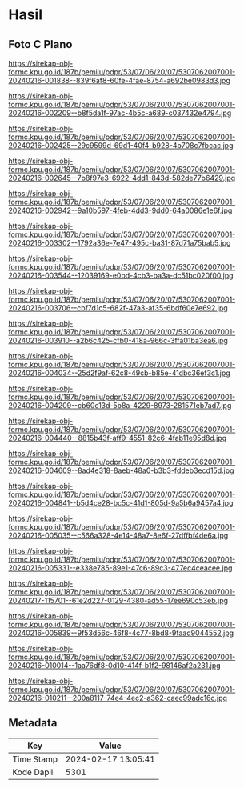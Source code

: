 # Hasil

## Foto C Plano

https://sirekap-obj-formc.kpu.go.id/187b/pemilu/pdpr/53/07/06/20/07/5307062007001-20240216-001838--839f6af8-60fe-4fae-8754-a692be0983d3.jpg

https://sirekap-obj-formc.kpu.go.id/187b/pemilu/pdpr/53/07/06/20/07/5307062007001-20240216-002209--b8f5da1f-97ac-4b5c-a689-c037432e4794.jpg

https://sirekap-obj-formc.kpu.go.id/187b/pemilu/pdpr/53/07/06/20/07/5307062007001-20240216-002425--29c9599d-69d1-40f4-b928-4b708c7fbcac.jpg

https://sirekap-obj-formc.kpu.go.id/187b/pemilu/pdpr/53/07/06/20/07/5307062007001-20240216-002645--7b8f97e3-6922-4dd1-843d-582de77b6429.jpg

https://sirekap-obj-formc.kpu.go.id/187b/pemilu/pdpr/53/07/06/20/07/5307062007001-20240216-002942--9a10b597-4feb-4dd3-9dd0-64a0086e1e6f.jpg

https://sirekap-obj-formc.kpu.go.id/187b/pemilu/pdpr/53/07/06/20/07/5307062007001-20240216-003302--1792a36e-7e47-495c-ba31-87d71a75bab5.jpg

https://sirekap-obj-formc.kpu.go.id/187b/pemilu/pdpr/53/07/06/20/07/5307062007001-20240216-003544--12039169-e0bd-4cb3-ba3a-dc51bc020f00.jpg

https://sirekap-obj-formc.kpu.go.id/187b/pemilu/pdpr/53/07/06/20/07/5307062007001-20240216-003706--cbf7d1c5-682f-47a3-af35-6bdf60e7e692.jpg

https://sirekap-obj-formc.kpu.go.id/187b/pemilu/pdpr/53/07/06/20/07/5307062007001-20240216-003910--a2b6c425-cfb0-418a-966c-3ffa01ba3ea6.jpg

https://sirekap-obj-formc.kpu.go.id/187b/pemilu/pdpr/53/07/06/20/07/5307062007001-20240216-004034--25d2f9af-62c8-49cb-b85e-41dbc36ef3c1.jpg

https://sirekap-obj-formc.kpu.go.id/187b/pemilu/pdpr/53/07/06/20/07/5307062007001-20240216-004209--cb60c13d-5b8a-4229-8973-281571eb7ad7.jpg

https://sirekap-obj-formc.kpu.go.id/187b/pemilu/pdpr/53/07/06/20/07/5307062007001-20240216-004440--8815b43f-aff9-4551-82c6-4fab11e95d8d.jpg

https://sirekap-obj-formc.kpu.go.id/187b/pemilu/pdpr/53/07/06/20/07/5307062007001-20240216-004609--8ad4e318-8aeb-48a0-b3b3-fddeb3ecd15d.jpg

https://sirekap-obj-formc.kpu.go.id/187b/pemilu/pdpr/53/07/06/20/07/5307062007001-20240216-004841--b5d4ce28-bc5c-41d1-805d-9a5b6a9457a4.jpg

https://sirekap-obj-formc.kpu.go.id/187b/pemilu/pdpr/53/07/06/20/07/5307062007001-20240216-005035--c566a328-4e14-48a7-8e6f-27dffbf4de6a.jpg

https://sirekap-obj-formc.kpu.go.id/187b/pemilu/pdpr/53/07/06/20/07/5307062007001-20240216-005331--e338e785-89e1-47c6-89c3-477ec4ceacee.jpg

https://sirekap-obj-formc.kpu.go.id/187b/pemilu/pdpr/53/07/06/20/07/5307062007001-20240217-115701--61e2d227-0129-4380-ad55-17ee690c53eb.jpg

https://sirekap-obj-formc.kpu.go.id/187b/pemilu/pdpr/53/07/06/20/07/5307062007001-20240216-005839--9f53d56c-46f8-4c77-8bd8-9faad9044552.jpg

https://sirekap-obj-formc.kpu.go.id/187b/pemilu/pdpr/53/07/06/20/07/5307062007001-20240216-010014--1aa76df8-0d10-414f-b1f2-98146af2a231.jpg

https://sirekap-obj-formc.kpu.go.id/187b/pemilu/pdpr/53/07/06/20/07/5307062007001-20240216-010211--200a8117-74e4-4ec2-a362-caec99adc16c.jpg


## Metadata

| Key        | Value               |
| ---------- | ------------------- |
| Time Stamp | 2024-02-17 13:05:41 |
| Kode Dapil | 5301                |



